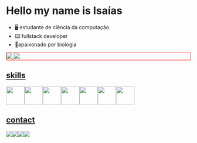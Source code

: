 # Hello my name is Isaías

- 🖥️ estudante de ciência da computação
- ⌨️ fullstack developer
- 🌱apaixonado por biologia
<div style=" border:1px solid red">
  <a href="https://github.com/isaias-silva/">
   <img  src="https://github-readme-stats.vercel.app/api?username=isaias-silva&show_icons=true&theme=dark"/>
      <img src="https://github-readme-stats.vercel.app/api/top-langs?username=isaias-silva&show_icons=true&theme=dark&layout=compact&langs_count=10"/>
</div>
 <h2>skills</h2>
 <div style="display:flex">
 <img src="https://cdn.jsdelivr.net/gh/devicons/devicon/icons/html5/html5-original.svg" width="50px"/>
<img src="https://cdn.jsdelivr.net/gh/devicons/devicon/icons/css3/css3-original.svg" width="50px" />
<img src="https://cdn.jsdelivr.net/gh/devicons/devicon/icons/javascript/javascript-original.svg" width="50px" />
<img src="https://cdn.jsdelivr.net/gh/devicons/devicon/icons/typescript/typescript-original.svg" width="50px" />
   <img src="https://cdn.jsdelivr.net/gh/devicons/devicon/icons/java/java-original-wordmark.svg" / width="50px">
<img src="https://cdn.jsdelivr.net/gh/devicons/devicon/icons/nodejs/nodejs-original.svg"  width="50px"/>

   <img src="https://cdn.jsdelivr.net/gh/devicons/devicon/icons/python/python-original.svg"  width="50px"/>

</div>
  <h2>contact</h2>
<div style="display:flex">
  <a href="mailto:isaiasgarraeluta@gmail.com?" target="_blank"> <img src="https://img.shields.io/badge/Gmail-D14836?style=for-the-badge&logo=gmail&logoColor=white"/></a> 
  <a href="https://www.linkedin.com/in/isa%C3%ADas-santos-b8b2181a3/" target="_blank">
  <img src="https://img.shields.io/badge/LinkedIn-0077B5?style=for-the-badge&logo=linkedin&logoColor=white"/>
  </a>
  <a href="https://www.instagram.com/isaias.sanntoss/" target="_blank"><img src="https://img.shields.io/badge/Instagram-E4405F?style=for-the-badge&logo=instagram&logoColor=white"/></a>
   <a href="https://twitter.com/IsaasSa00147683" target="_blank"><img src="https://img.shields.io/badge/Twitter-1DA1F2?style=for-the-badge&logo=twitter&logoColor=white"/></a>
</div>

